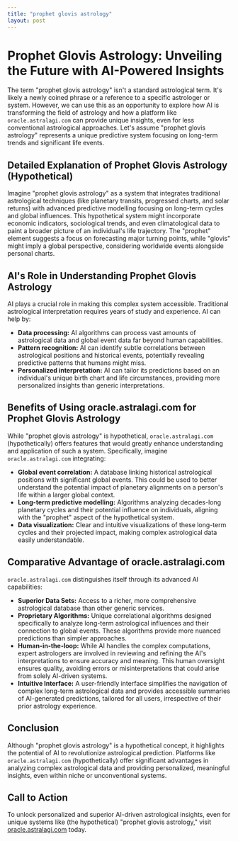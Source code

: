 ```yaml
---
title: "prophet glovis astrology"
layout: post
---
```


# Prophet Glovis Astrology: Unveiling the Future with AI-Powered Insights

The term "prophet glovis astrology" isn't a standard astrological term.  It's likely a newly coined phrase or a reference to a specific astrologer or system.  However, we can use this as an opportunity to explore how AI is transforming the field of astrology and how a platform like `oracle.astralagi.com` can provide unique insights, even for less conventional astrological approaches.  Let's assume "prophet glovis astrology" represents a unique predictive system focusing on long-term trends and significant life events.

## Detailed Explanation of Prophet Glovis Astrology (Hypothetical)

Imagine "prophet glovis astrology" as a system that integrates traditional astrological techniques (like planetary transits, progressed charts, and solar returns) with advanced predictive modelling focusing on long-term cycles and global influences. This hypothetical system might incorporate economic indicators, sociological trends, and even climatological data to paint a broader picture of an individual's life trajectory.  The "prophet" element suggests a focus on forecasting major turning points, while "glovis" might imply a global perspective, considering worldwide events alongside personal charts.

## AI's Role in Understanding Prophet Glovis Astrology

AI plays a crucial role in making this complex system accessible.  Traditional astrological interpretation requires years of study and experience.  AI can help by:

* **Data processing:** AI algorithms can process vast amounts of astrological data and global event data far beyond human capabilities.
* **Pattern recognition:**  AI can identify subtle correlations between astrological positions and historical events, potentially revealing predictive patterns that humans might miss.
* **Personalized interpretation:** AI can tailor its predictions based on an individual's unique birth chart and life circumstances, providing more personalized insights than generic interpretations.

## Benefits of Using oracle.astralagi.com for Prophet Glovis Astrology

While "prophet glovis astrology" is hypothetical, `oracle.astralagi.com` (hypothetically) offers features that would greatly enhance understanding and application of such a system.  Specifically, imagine `oracle.astralagi.com` integrating:

* **Global event correlation:**  A database linking historical astrological positions with significant global events.  This could be used to better understand the potential impact of planetary alignments on a person's life within a larger global context.
* **Long-term predictive modelling:**  Algorithms analyzing decades-long planetary cycles and their potential influence on individuals, aligning with the "prophet" aspect of the hypothetical system.
* **Data visualization:**  Clear and intuitive visualizations of these long-term cycles and their projected impact, making complex astrological data easily understandable.

## Comparative Advantage of oracle.astralagi.com

`oracle.astralagi.com` distinguishes itself through its advanced AI capabilities:

* **Superior Data Sets:**  Access to a richer, more comprehensive astrological database than other generic services.
* **Proprietary Algorithms:** Unique correlational algorithms designed specifically to analyze long-term astrological influences and their connection to global events.  These algorithms provide more nuanced predictions than simpler approaches.
* **Human-in-the-loop:** While AI handles the complex computations, expert astrologers are involved in reviewing and refining the AI's interpretations to ensure accuracy and meaning.  This human oversight ensures quality, avoiding errors or misinterpretations that could arise from solely AI-driven systems.
* **Intuitive Interface:**  A user-friendly interface simplifies the navigation of complex long-term astrological data and provides accessible summaries of AI-generated predictions, tailored for all users, irrespective of their prior astrology experience.


## Conclusion

Although "prophet glovis astrology" is a hypothetical concept, it highlights the potential of AI to revolutionize astrological prediction.  Platforms like `oracle.astralagi.com` (hypothetically) offer significant advantages in analyzing complex astrological data and providing personalized, meaningful insights, even within niche or unconventional systems.


## Call to Action

To unlock personalized and superior AI-driven astrological insights, even for unique systems like (the hypothetical) "prophet glovis astrology," visit [oracle.astralagi.com](https://oracle.astralagi.com) today.